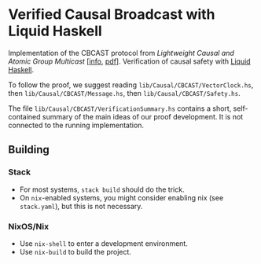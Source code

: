 # Verified Causal Broadcast with Liquid Haskell

Implementation of the CBCAST protocol from _Lightweight Causal and
Atomic Group Multicast_
[[info](https://dl.acm.org/doi/abs/10.1145/128738.128742),
[pdf](https://infoscience.epfl.ch/record/50197/files/BSS91.pdf)]. Verification
of causal safety with [Liquid
Haskell](https://github.com/ucsd-progsys/liquidhaskell).

To follow the proof, we suggest reading
`lib/Causal/CBCAST/VectorClock.hs`, then
`lib/Causal/CBCAST/Message.hs`, then `lib/Causal/CBCAST/Safety.hs`.

The file `lib/Causal/CBCAST/VerificationSummary.hs` contains a short,
self-contained summary of the main ideas of our proof development.  It
is not connected to the running implementation.

## Building

### Stack

* For most systems, `stack build` should do the trick.
* On `nix`-enabled systems, you might consider enabling nix (see `stack.yaml`),
  but this is not necessary.

### NixOS/Nix

* Use `nix-shell` to enter a development environment.
* Use `nix-build` to build the project.
